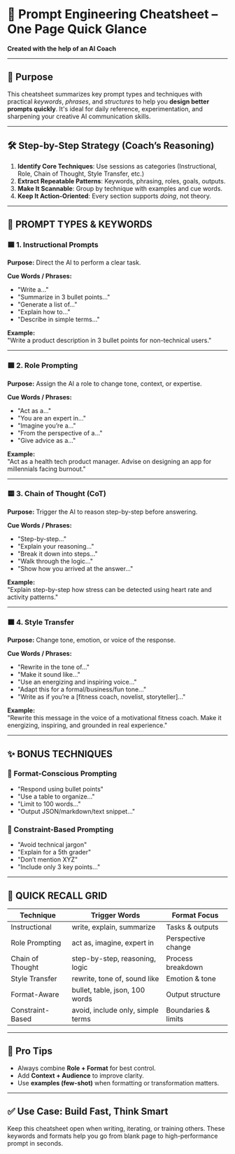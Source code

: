 
# 🧠 Prompt Engineering Cheatsheet – One Page Quick Glance

**Created with the help of an AI Coach**

---

## 🎯 Purpose

This cheatsheet summarizes key prompt types and techniques with practical *keywords*, *phrases*, and *structures* to help you **design better prompts quickly**. It's ideal for daily reference, experimentation, and sharpening your creative AI communication skills.

---

## 🛠️ Step-by-Step Strategy (Coach’s Reasoning)

1. **Identify Core Techniques**: Use sessions as categories (Instructional, Role, Chain of Thought, Style Transfer, etc.)
2. **Extract Repeatable Patterns**: Keywords, phrasing, roles, goals, outputs.
3. **Make It Scannable**: Group by technique with examples and cue words.
4. **Keep It Action-Oriented**: Every section supports *doing*, not theory.

---

## 🧾 PROMPT TYPES & KEYWORDS

### 🟦 1. Instructional Prompts
**Purpose:** Direct the AI to perform a clear task.

**Cue Words / Phrases:**  
- "Write a..."  
- "Summarize in 3 bullet points..."  
- "Generate a list of..."  
- "Explain how to..."  
- "Describe in simple terms..."

**Example:**  
"Write a product description in 3 bullet points for non-technical users."

---

### 🟩 2. Role Prompting
**Purpose:** Assign the AI a role to change tone, context, or expertise.

**Cue Words / Phrases:**  
- "Act as a..."  
- "You are an expert in..."  
- "Imagine you’re a..."  
- "From the perspective of a..."  
- "Give advice as a..."

**Example:**  
"Act as a health tech product manager. Advise on designing an app for millennials facing burnout."

---

### 🟨 3. Chain of Thought (CoT)
**Purpose:** Trigger the AI to reason step-by-step before answering.

**Cue Words / Phrases:**  
- "Step-by-step..."  
- "Explain your reasoning..."  
- "Break it down into steps..."  
- "Walk through the logic..."  
- "Show how you arrived at the answer..."

**Example:**  
"Explain step-by-step how stress can be detected using heart rate and activity patterns."

---

### 🟧 4. Style Transfer
**Purpose:** Change tone, emotion, or voice of the response.

**Cue Words / Phrases:**  
- "Rewrite in the tone of..."  
- "Make it sound like..."  
- "Use an energizing and inspiring voice..."  
- "Adapt this for a formal/business/fun tone..."  
- "Write as if you’re a [fitness coach, novelist, storyteller]..."

**Example:**  
"Rewrite this message in the voice of a motivational fitness coach. Make it energizing, inspiring, and grounded in real experience."

---

## ✨ BONUS TECHNIQUES

### 📌 Format-Conscious Prompting
- "Respond using bullet points"  
- "Use a table to organize..."  
- "Limit to 100 words..."  
- "Output JSON/markdown/text snippet..."  

### 📌 Constraint-Based Prompting
- "Avoid technical jargon"  
- "Explain for a 5th grader"  
- "Don’t mention XYZ"  
- "Include only 3 key points..."

---

## 🔁 QUICK RECALL GRID

| Technique        | Trigger Words                        | Format Focus        |
|------------------|--------------------------------------|---------------------|
| Instructional    | write, explain, summarize            | Tasks & outputs     |
| Role Prompting   | act as, imagine, expert in           | Perspective change  |
| Chain of Thought | step-by-step, reasoning, logic       | Process breakdown   |
| Style Transfer   | rewrite, tone of, sound like         | Emotion & tone      |
| Format-Aware     | bullet, table, json, 100 words       | Output structure    |
| Constraint-Based | avoid, include only, simple terms    | Boundaries & limits |

---

## 🧭 Pro Tips
- Always combine **Role + Format** for best control.
- Add **Context + Audience** to improve clarity.
- Use **examples (few-shot)** when formatting or transformation matters.

---

## ✅ Use Case: Build Fast, Think Smart

Keep this cheatsheet open when writing, iterating, or training others. These keywords and formats help you go from blank page to high-performance prompt in seconds.

